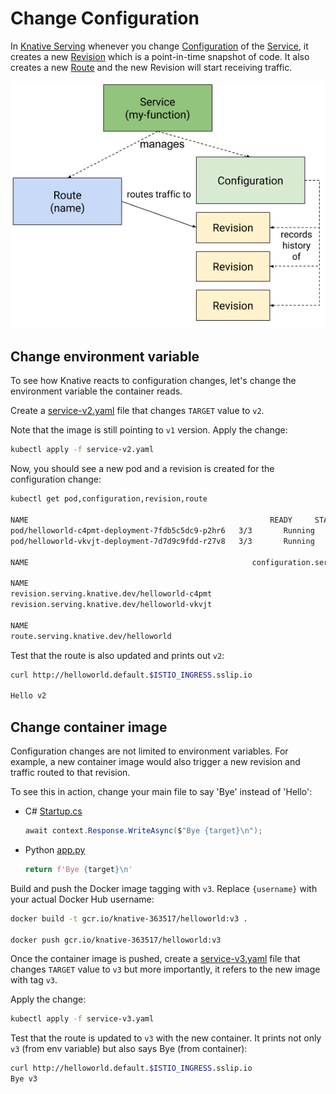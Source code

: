 # Change Configuration

In [Knative Serving](https://github.com/knative/docs/tree/master/serving) whenever you change [Configuration](https://github.com/knative/serving/blob/master/docs/spec/spec.md#configuration) of the [Service](https://github.com/knative/serving/blob/master/docs/spec/spec.md#service), it creates a new [Revision](https://github.com/knative/serving/blob/master/docs/spec/spec.md#revision) which is a point-in-time snapshot of code. It also creates a new [Route](https://github.com/knative/serving/blob/master/docs/spec/spec.md#route) and the new Revision will start receiving traffic.

![Diagram](https://github.com/knative/serving/raw/master/docs/spec/images/object_model.png)

## Change environment variable

To see how Knative reacts to configuration changes, let's change the environment variable the container reads.

Create a [service-v2.yaml](../serving/helloworld/service-v2.yaml) file that changes `TARGET` value to `v2`.

Note that the image is still pointing to `v1` version. Apply the change:

```bash
kubectl apply -f service-v2.yaml
```

Now, you should see a new pod and a revision is created for the configuration change:

```bash
kubectl get pod,configuration,revision,route

NAME                                                      READY     STATUS    RESTARTS
pod/helloworld-c4pmt-deployment-7fdb5c5dc9-p2hr6   3/3       Running   0
pod/helloworld-vkvjt-deployment-7d7d9c9fdd-r27v8   3/3       Running   0

NAME                                                  configuration.serving.knative.dev/helloworld

NAME
revision.serving.knative.dev/helloworld-c4pmt
revision.serving.knative.dev/helloworld-vkvjt

NAME
route.serving.knative.dev/helloworld
```

Test that the route is also updated and prints out `v2`:

```bash
curl http://helloworld.default.$ISTIO_INGRESS.sslip.io

Hello v2
```

## Change container image

Configuration changes are not limited to environment variables. For example, a new container image would also trigger a new revision and traffic routed to that revision.

To see this in action, change your main file to say 'Bye' instead of 'Hello':

- C# [Startup.cs](../serving/helloworld/csharp/Startup.cs)

  ```csharp
  await context.Response.WriteAsync($"Bye {target}\n");
  ```

- Python [app.py](../serving/helloworld/python/app.py)

  ```python
  return f'Bye {target}\n'
  ```

Build and push the Docker image tagging with `v3`. Replace `{username}` with your actual Docker Hub username:

```bash
docker build -t gcr.io/knative-363517/helloworld:v3 .

docker push gcr.io/knative-363517/helloworld:v3
```

Once the container image is pushed, create a [service-v3.yaml](../serving/helloworld/service-v3.yaml) file that changes `TARGET` value to `v3` but more importantly, it refers to the new image with tag `v3`.

Apply the change:

```bash
kubectl apply -f service-v3.yaml
```

Test that the route is updated to `v3` with the new container. It prints not only `v3` (from env variable) but also says Bye (from container):

```bash
curl http://helloworld.default.$ISTIO_INGRESS.sslip.io
Bye v3
```
